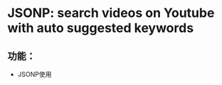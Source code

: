 # JSONP: search videos on Youtube with auto suggested keywords

## 功能：
* JSONP使用<script>實現跨域get請求
* 隨輸入的不同，請求youtube搜尋會自動跳出的相關熱門搜尋關鍵字

## 注意：
* 拆解url
  * q=... （搜尋詞
  * callback=... （callback fucntion

## 問題：
* 不確定JSONP請求和callback寫在哪
  ＊都寫在index.html or 都寫在同一個js檔案 or 還是分開寫在不同js檔案
  ＊最後決定JSONP寫在index.html; callback寫在callback.js
 
